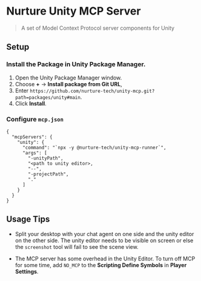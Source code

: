 # Nurture Unity MCP Server

> A set of Model Context Protocol server components for Unity

## Setup

### Install the Package in Unity Package Manager.

1. Open the Unity Package Manager window.
2. Choose **+** -> **Install package from Git URL**,
3. Enter `https://github.com/nurture-tech/unity-mcp.git?path=packages/unity#main`.
4. Click **Install**.

### Configure `mcp.json`

```
{
  "mcpServers": {
    "unity": {
      "command": "`npx -y @nurture-tech/unity-mcp-runner`",
      "args": [
        "-unityPath",
        "<path to unity editor>,
        "--",
        "-projectPath", 
        "."
      ]
    }
  }
}
```

## Usage Tips

* Split your desktop with your chat agent on one side and the unity editor on the other side. The unity editor needs to be visible on screen or else the `screenshot` tool will fail to see the scene view.

* The MCP server has some overhead in the Unity Editor. To turn off MCP for some time, add `NO_MCP` to the **Scripting Define Symbols** in **Player Settings**.